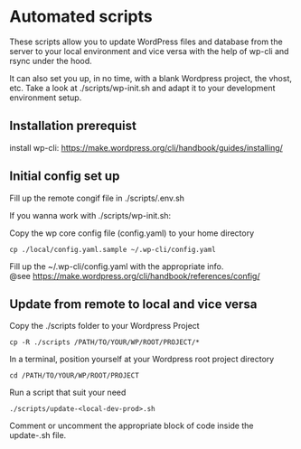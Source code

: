 # Automated scripts

These scripts allow you to update WordPress files and database from the server to your local environment 
and vice versa with the help of wp-cli and rsync under the hood.

It can also set you up, in no time, with a blank Wordpress project, the vhost, etc.
Take a look at ./scripts/wp-init.sh and adapt it to your development environment setup.

## Installation prerequist

install wp-cli: https://make.wordpress.org/cli/handbook/guides/installing/

## Initial config set up

Fill up the remote congif file in ./scripts/.env.sh

If you wanna work with ./scripts/wp-init.sh:

Copy the wp core config file (config.yaml) to your home directory
```
cp ./local/config.yaml.sample ~/.wp-cli/config.yaml
```

Fill up the ~/.wp-cli/config.yaml with the appropriate info.  
@see https://make.wordpress.org/cli/handbook/references/config/

## Update from remote to local and vice versa

Copy the ./scripts folder to your Wordpress Project
```
cp -R ./scripts /PATH/TO/YOUR/WP/ROOT/PROJECT/*
```

In a terminal, position yourself at your Wordpress root project directory
```
cd /PATH/TO/YOUR/WP/ROOT/PROJECT
```

Run a script that suit your need
```
./scripts/update-<local-dev-prod>.sh
```

Comment or uncomment the appropriate block of code inside the update-<local-dev-prod>.sh file.